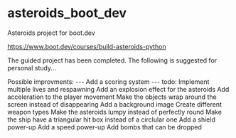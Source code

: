 # asteroids_boot_dev
Asteroids project for boot.dev

https://www.boot.dev/courses/build-asteroids-python

The guided project has been completed.  The following is suggested for personal study...


Possible improvments:
--- Add a scoring system ---
todo: Implement multiple lives and respawning
 Add an explosion effect for the asteroids
 Add acceleration to the player movement
 Make the objects wrap around the screen instead of disappearing
 Add a background image
 Create different weapon types
 Make the asteroids lumpy instead of perfectly round
 Make the ship have a triangular hit box instead of a circlular one
 Add a shield power-up
 Add a speed power-up
 Add bombs that can be dropped

